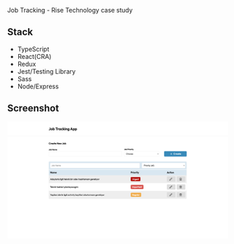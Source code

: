 Job Tracking - Rise Technology case study

## Stack

- TypeScript
- React(CRA)
- Redux
- Jest/Testing Library
- Sass
- Node/Express

## Screenshot

![app-screenshot](./app-screenshot.png)
